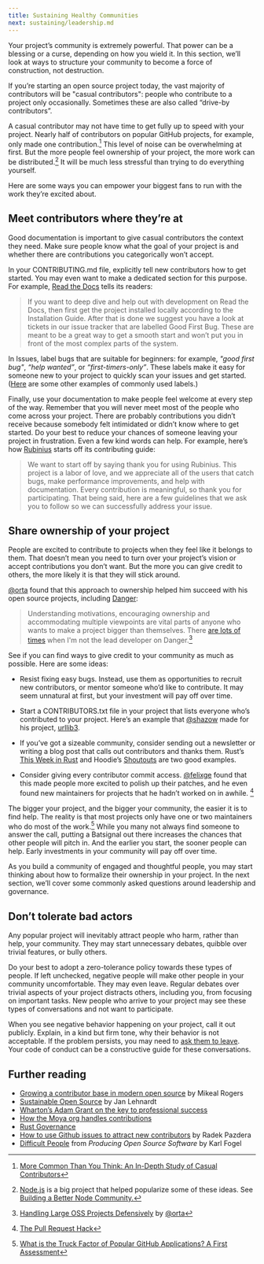 ```yaml
---
title: Sustaining Healthy Communities
next: sustaining/leadership.md
---
```


Your project’s community is extremely powerful. That power can be a blessing or a curse, depending on how you wield it. In this section, we’ll look at ways to structure your community to become a force of construction, not destruction.

If you’re starting an open source project today, the vast majority of contributors will be "casual contributors": people who contribute to a project only occasionally. Sometimes these are also called “drive-by contributors”.

A casual contributor may not have time to get fully up to speed with your project. Nearly half of contributors on popular GitHub projects, for example, only made one contribution.[^1] This level of noise can be overwhelming at first. But the more people feel ownership of your project, the more work can be distributed.[^2] It will be much less stressful than trying to do everything yourself.

[^1]: [More Common Than You Think: An In-Depth Study of Casual Contributors](http://gustavopinto.org/lost+found/saner2016.pdf)
[^2]: [Node.js](https://github.com/nodejs) is a big project that helped popularize some of these ideas. See [Building a Better Node Community.](https://medium.com/node-js-javascript/building-a-better-node-community-3f8f45b45cb5)

Here are some ways you can empower your biggest fans to run with the work they’re excited about.

## Meet contributors where they’re at

Good documentation is important to give casual contributors the context they need. Make sure people know what the goal of your project is and whether there are contributions you categorically won’t accept.

In your CONTRIBUTING.md file, explicitly tell new contributors how to get started. You may even want to make a dedicated section for this purpose. For example, [Read the Docs](http://docs.readthedocs.io/en/latest/contribute.html#contributing-to-development) tells its readers:

> If you want to deep dive and help out with development on Read the Docs, then first get the project installed locally according to the Installation Guide. After that is done we suggest you have a look at tickets in our issue tracker that are labelled Good First Bug. These are meant to be a great way to get a smooth start and won’t put you in front of the most complex parts of the system.

In Issues, label bugs that are suitable for beginners: for example, _"good first bug"_, _“help wanted”_, or _“first-timers-only”_. These labels make it easy for someone new to your project to quickly scan your issues and get started. ([Here](https://github.com/librariesio/libraries.io/blob/6afea1a3354aef4672d9b3a9fc4cc308d60020c8/app/models/github_issue.rb#L8-L14) are some other examples of commonly used labels.)

Finally, use your documentation to make people feel welcome at every step of the way. Remember that you will never meet most of the people who come across your project. There are probably contributions you didn’t receive because somebody felt intimidated or didn’t know where to get started. Do your best to reduce your chances of someone leaving your project in frustration. Even a few kind words can help. For example, here’s how [Rubinius](https://github.com/rubinius/rubinius/blob/master/CONTRIBUTING.md) starts off its contributing guide:

> We want to start off by saying thank you for using Rubinius. This project is a labor of love, and we appreciate all of the users that catch bugs, make performance improvements, and help with documentation. Every contribution is meaningful, so thank you for participating. That being said, here are a few guidelines that we ask you to follow so we can successfully address your issue.

## Share ownership of your project

People are excited to contribute to projects when they feel like it belongs to them. That doesn’t mean you need to turn over your project’s vision or accept contributions you don’t want. But the more you can give credit to others, the more likely it is that they will stick around.

[@orta](https://github.com/orta) found that this approach to ownership helped him succeed with his open source projects, including [Danger](https://github.com/danger/danger/):

> Understanding motivations, encouraging ownership and accommodating multiple viewpoints are vital parts of anyone who wants to make a project bigger than themselves. There [are lots of times](https://github.com/danger/danger/graphs/contributors) when I'm not the lead developer on Danger.[^danger]

[^danger]: [Handling Large OSS Projects Defensively](http://artsy.github.io/blog/2016/07/03/handling-big-projects/) by [@orta](https://github.com/orta)

See if you can find ways to give credit to your community as much as possible. Here are some ideas:

* Resist fixing easy bugs. Instead, use them as opportunities to recruit new contributors, or mentor someone who’d like to contribute. It may seem unnatural at first, but your investment will pay off over time.

* Start a CONTRIBUTORS.txt file in your project that lists everyone who’s contributed to your project. Here’s an example that [@shazow](https://github.com/shazow) made for his project, [urllib3](https://github.com/shazow/urllib3/blob/master/CONTRIBUTORS.txt).

* If you’ve got a sizeable community, consider sending out a newsletter or writing a blog post that calls out contributors and thanks them. Rust’s [This Week in Rust](https://this-week-in-rust.org/) and Hoodie’s [Shoutouts](http://hood.ie/blog/shoutouts-week-24.html) are two good examples.

* Consider giving every contributor commit access. [@felixge](https://github.com/felixge) found that this made people more excited to polish up their patches, and he even found new maintainers for projects that he hadn’t worked on in awhile. [^5]

[^5]: [The Pull Request Hack](http://felixge.de/2013/03/11/the-pull-request-hack.html)

The bigger your project, and the bigger your community, the easier it is to find help. The reality is that most projects only have one or two maintainers who do most of the work.[^6] While you many not always find someone to answer the call, putting a Batsignal out there increases the chances that other people will pitch in. And the earlier you start, the sooner people can help. Early investments in your community will pay off over time.

[^6]: [What is the Truck Factor of Popular GitHub Applications? A First Assessment](https://peerj.com/preprints/1233.pdf)

As you build a community of engaged and thoughtful people, you may start thinking about how to formalize their ownership in your project. In the next section, we’ll cover some commonly asked questions around leadership and governance.

## Don’t tolerate bad actors

Any popular project will inevitably attract people who harm, rather than help, your community. They may start unnecessary debates, quibble over trivial features, or bully others.

Do your best to adopt a zero-tolerance policy towards these types of people. If left unchecked, negative people will make other people in your community uncomfortable. They may even leave. Regular debates over trivial aspects of your project distracts others, including you, from focusing on important tasks. New people who arrive to your project may see these types of conversations and not want to participate.

When you see negative behavior happening on your project, call it out publicly. Explain, in a kind but firm tone, why their behavior is not acceptable. If the problem persists, you may need to [ask them to leave](../../troubleshooting/conduct/). Your code of conduct can be a constructive guide for these conversations.

## Further reading

* [Growing a contributor base in modern open source](https://opensource.com/life/16/5/growing-contributor-base-modern-open-source) by Mikeal Rogers
* [Sustainable Open Source](http://writing.jan.io/2015/11/20/sustainable-open-source.html) by Jan Lehnardt
* [Wharton’s Adam Grant on the key to professional success](http://www.mckinsey.com/business-functions/organization/our-insights/whartons-adam-grant-on-the-key-to-professional-success)
* [How the Moya org handles contributions](https://github.com/Moya/contributors)
* [Rust Governance](https://github.com/rust-lang/rfcs/blob/master/text/1068-rust-governance.md)
* [How to use Github issues to attract new contributors](http://radek.io/2015/08/24/github-issues/) by Radek Pazdera
* [Difficult People](http://producingoss.com/en/producingoss.html#difficult-people) from _Producing Open Source Software_ by Karl Fogel
